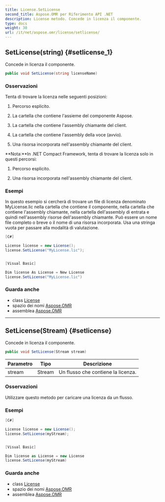 ```yaml
---
title: License.SetLicense
second_title: Aspose.OMR per Riferimento API .NET
description: License metodo. Concede in licenza il componente.
type: docs
weight: 30
url: /it/net/aspose.omr/license/setlicense/
---
```

## SetLicense(string) {#setlicense_1}

Concede in licenza il componente.

```csharp
public void SetLicense(string licenseName)
```

### Osservazioni

Tenta di trovare la licenza nelle seguenti posizioni:

1. Percorso esplicito.

2. La cartella che contiene l'assieme del componente Aspose.

3. La cartella che contiene l'assembly chiamante del client.

4. La cartella che contiene l'assembly della voce (avvio).

5. Una risorsa incorporata nell'assembly chiamante del client.

**Nota:**In .NET Compact Framework, tenta di trovare la licenza solo in questi percorsi:

1. Percorso esplicito.

2. Una risorsa incorporata nell'assembly chiamante del client.

### Esempi

In questo esempio si cercherà di trovare un file di licenza denominato MyLicense.lic nella cartella che contiene il componente, nella cartella che contiene l'assembly chiamante, nella cartella dell'assembly di entrata e quindi nell'assembly risorse dell'assembly chiamante. Può essere un nome file completo o breve o il nome di una risorsa incorporata. Usa una stringa vuota per passare alla modalità di valutazione.

```csharp
[C#]

License license = new License();
license.SetLicense("MyLicense.lic");


[Visual Basic]

Dim license As License = New License
license.SetLicense("MyLicense.lic")
```

### Guarda anche

* class [License](../)
* spazio dei nomi [Aspose.OMR](../../license/)
* assemblea [Aspose.OMR](../../../)

---

## SetLicense(Stream) {#setlicense}

Concede in licenza il componente.

```csharp
public void SetLicense(Stream stream)
```

| Parametro | Tipo | Descrizione |
| --- | --- | --- |
| stream | Stream | Un flusso che contiene la licenza. |

### Osservazioni

Utilizzare questo metodo per caricare una licenza da un flusso.

### Esempi

```csharp
[C#]

License license = new License();
license.SetLicense(myStream);


[Visual Basic]

Dim license as License = new License
license.SetLicense(myStream)
```

### Guarda anche

* class [License](../)
* spazio dei nomi [Aspose.OMR](../../license/)
* assemblea [Aspose.OMR](../../../)


